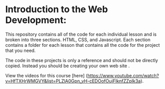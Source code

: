 # Introduction to the Web Development:

This repository contains all of the code for each individual lesson and is broken into three sections. HTML, CSS, and Javascript. Each section contains a folder for each lesson that contains all the code for the project that you need.

The code in these projects is only a reference and should not be directly copied. Instead you should be creating your own web site .

View the videos for this course [here]
(https://www.youtube.com/watch?v=HfTXHrWMGVY&list=PLZlA0Gpn_vH-cEDOofOujFIknfZZpIk3a).

